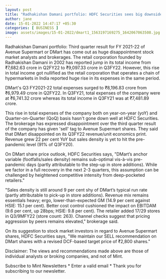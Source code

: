 ```yaml
---
layout: post
title: "Radhakishan Damani portfolio: HDFC Securities sees big downside in this stock"
author: jane 
date: 15-01-2022 14:47:17 +05:30 
categories: [ BUSINESS ] 
image: assets/images/15-01-2022/dmart1_1563197169275_1642067063508.jpg
---
```

Radhakishan Damani portfolio: Third quarter result for FY 2021-22 of Avenue Supermart or DMart has come out as huge disappointment stock market analysts and brokerages. The retail corporation founded by Radhakishan Damani in 2002 has reported jump in its total income from ₹7,682.63 crore in Q2FY22 to ₹9,097.33 crore in Q3FY22. However, this rise in total income got nullified as the retail corporation that operates a chain of hypermarkets in India reported huge rise in its expenses in the same period.

DMart's Q3 FY2021-22 total expenses surged to ₹8,196.83 crore from ₹6,979.49 crore in Q2FY22. In Q3FY21, total expenses of the company were at ₹6,741.32 crore whereas its total income in Q3FY21 was at ₹7,481.89 crore.

This rise in total expenses of the company both on year-on-year (yoY) and Quarter-on-Quarter (QoQ) basis hasn't gone down well at HDFC Securities. The brokerage has expressed disappointment over the third quarter result of the company has given 'sell' tag to Avenue Supermart shares. They said that DMart disappointed on its Q3FY22 revenue/unit economics print. Revenue grew 22 per cent YoY but sales density is yet to hit the pre-pandemic level (91% of Q3FY20).

On DMart share price outlook, HDFC Securities says, "DMart’s anchor variable (footfalls/sales density) remains sub-optimal vis-à-vis pre-pandemic days (partly attributable to the step-up in store additions). While we factor in a full recovery in the next 2-3 quarters, this assumption can be challenged by heightened competitive intensity from deep-pocketed retailers."

"Sales density is still around 9 per cent shy of DMart’s typical run rate (partly attributable to pick-up in store additions). Revenue mix remains essentials heavy; ergo, lower-than-expected GM (14.9 per cent against HSIE: 15.1 per cent). Better cost control cushioned the impact on EBITDAM (9.6 per cent, up 28bps; HSIE: 9.8 per cent). The retailer added 17/29 stores in Q3/9MFY22 (store count: 263). Channel checks suggest that pricing aggression by peers remains elevated," brokerage said.

On its suggestion to stock market investors in regard to Avenue Supermart shares, HDFC Securities says, "We maintain our SELL recommendation on DMart shares with a revised DCF-based target price of ₹2,800 shares."

Disclaimer: The views and recommendations made above are those of individual analysts or broking companies, and not of Mint.

Subscribe to Mint Newsletters * Enter a valid email * Thank you for subscribing to our newsletter.